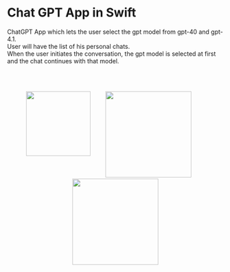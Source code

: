 # Chat GPT App in Swift
ChatGPT App which lets the user select the gpt model from gpt-40 and gpt-4.1. <br/>
User will have the list of his personal chats.  <br/>
When the user initiates the conversation, the gpt model is selected at first and the chat continues with that model. 

<br>
<br>
<p align="center">
<img align="top" src= "https://github.com/user-attachments/assets/fd7bf59b-d6da-4f34-b7f3-bf0694950e87" width="150"> &nbsp; &nbsp; &nbsp; &nbsp; <img src= "https://github.com/user-attachments/assets/fcf5047a-cc9f-4bbd-9ad1-372cf1a5327e"  width="200"> &nbsp; &nbsp; &nbsp; &nbsp;  <img src= "https://github.com/user-attachments/assets/f59944df-cb23-406a-b5e9-c881fef0ccc0"  width="200">  </p>
